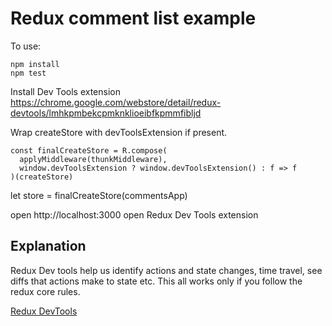 # Redux comment list example

To use:
```
npm install
npm test
```

Install Dev Tools extension https://chrome.google.com/webstore/detail/redux-devtools/lmhkpmbekcpmknklioeibfkpmmfibljd

Wrap createStore with devToolsExtension if present.
```
const finalCreateStore = R.compose(
  applyMiddleware(thunkMiddleware),
  window.devToolsExtension ? window.devToolsExtension() : f => f
)(createStore)
```

let store = finalCreateStore(commentsApp)

open http://localhost:3000
open Redux Dev Tools extension

## Explanation

Redux Dev tools help us identify actions and state changes, time travel, see diffs that actions make to state etc.
This all works only if you follow the redux core rules.

[Redux DevTools](https://github.com/gaearon/redux-devtools)
